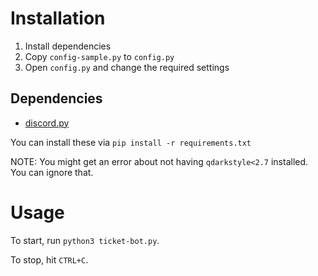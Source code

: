 # Installation
1. Install dependencies
2. Copy `config-sample.py` to `config.py`
3. Open `config.py` and change the required settings

## Dependencies
- [discord.py](https://github.com/Rapptz/discord.py)

You can install these via `pip install -r requirements.txt`

NOTE: You might get an error about not having `qdarkstyle<2.7` installed.
You can ignore that.

# Usage
To start, run `python3 ticket-bot.py`.

To stop, hit `CTRL+C`.

